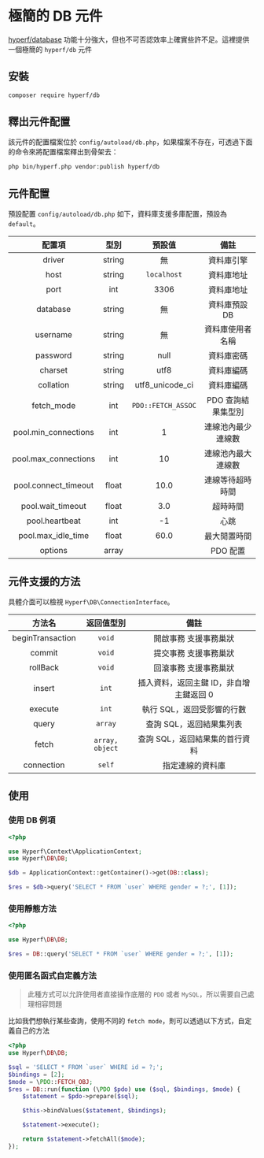 # 極簡的 DB 元件

[hyperf/database](https://github.com/hyperf/database) 功能十分強大，但也不可否認效率上確實些許不足。這裡提供一個極簡的 `hyperf/db` 元件

## 安裝

```bash
composer require hyperf/db
```

## 釋出元件配置

該元件的配置檔案位於 `config/autoload/db.php`，如果檔案不存在，可透過下面的命令來將配置檔案釋出到骨架去：


```bash
php bin/hyperf.php vendor:publish hyperf/db
```

## 元件配置

預設配置 `config/autoload/db.php` 如下，資料庫支援多庫配置，預設為 `default`。

|        配置項        |  型別  |       預設值       |               備註               |
|:--------------------:|:------:|:------------------:|:--------------------------------:|
|        driver        | string |         無         | 資料庫引擎  |
|         host         | string |    `localhost`     |            資料庫地址            |
|         port         |  int   |        3306        |            資料庫地址            |
|       database       | string |         無         |          資料庫預設 DB           |
|       username       | string |         無         |           資料庫使用者名稱           |
|       password       | string |        null        |            資料庫密碼            |
|       charset        | string |        utf8        |            資料庫編碼            |
|      collation       | string |  utf8_unicode_ci   |            資料庫編碼            |
|      fetch_mode      |  int   | `PDO::FETCH_ASSOC` |        PDO 查詢結果集型別        |
| pool.min_connections |  int   |         1          |        連線池內最少連線數        |
| pool.max_connections |  int   |         10         |        連線池內最大連線數        |
| pool.connect_timeout | float  |        10.0        |         連線等待超時時間         |
|  pool.wait_timeout   | float  |        3.0         |             超時時間             |
|    pool.heartbeat    |  int   |         -1         |               心跳               |
|  pool.max_idle_time  | float  |        60.0        |           最大閒置時間           |
|       options        | array  |                    |             PDO 配置             |

## 元件支援的方法

具體介面可以檢視 `Hyperf\DB\ConnectionInterface`。

|      方法名      |   返回值型別   |                  備註                   |
|:----------------:|:--------------:|:------------------------------------:|
| beginTransaction |     `void`     |          開啟事務 支援事務巢狀          |
|      commit      |     `void`     |          提交事務 支援事務巢狀          |
|     rollBack     |     `void`     |          回滾事務 支援事務巢狀          |
|      insert      |     `int`      | 插入資料，返回主鍵 ID，非自增主鍵返回 0   |
|     execute      |     `int`      |       執行 SQL，返回受影響的行數        |
|      query       |    `array`     |        查詢 SQL，返回結果集列表         |
|      fetch       | `array, object`|     查詢 SQL，返回結果集的首行資料       |
|      connection  |     `self`     |           指定連線的資料庫             |

## 使用

### 使用 DB 例項

```php
<?php

use Hyperf\Context\ApplicationContext;
use Hyperf\DB\DB;

$db = ApplicationContext::getContainer()->get(DB::class);

$res = $db->query('SELECT * FROM `user` WHERE gender = ?;', [1]);

```

### 使用靜態方法

```php
<?php

use Hyperf\DB\DB;

$res = DB::query('SELECT * FROM `user` WHERE gender = ?;', [1]);

```

### 使用匿名函式自定義方法

> 此種方式可以允許使用者直接操作底層的 `PDO` 或者 `MySQL`，所以需要自己處理相容問題

比如我們想執行某些查詢，使用不同的 `fetch mode`，則可以透過以下方式，自定義自己的方法

```php
<?php
use Hyperf\DB\DB;

$sql = 'SELECT * FROM `user` WHERE id = ?;';
$bindings = [2];
$mode = \PDO::FETCH_OBJ;
$res = DB::run(function (\PDO $pdo) use ($sql, $bindings, $mode) {
    $statement = $pdo->prepare($sql);

    $this->bindValues($statement, $bindings);

    $statement->execute();

    return $statement->fetchAll($mode);
});
```
